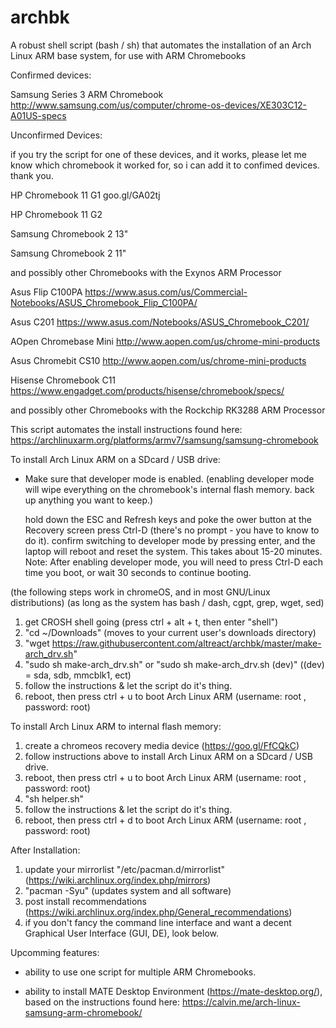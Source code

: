 # archbk

A robust shell script (bash / sh) that automates the installation of an Arch Linux ARM base system, for use with ARM Chromebooks

Confirmed devices:
    
   Samsung Series 3 ARM Chromebook http://www.samsung.com/us/computer/chrome-os-devices/XE303C12-A01US-specs
    
Unconfirmed Devices:

   if you try the script for one of these devices, and it works, please let me know which chromebook it worked for, so i can add it to confimed devices. thank you.
   
   HP Chromebook 11 G1 goo.gl/GA02tj
   
   HP Chromebook 11 G2
   
   Samsung Chromebook 2 13"
   
   Samsung Chromebook 2 11"
   
   and possibly other Chromebooks with the Exynos ARM Processor
   

   Asus Flip C100PA https://www.asus.com/us/Commercial-Notebooks/ASUS_Chromebook_Flip_C100PA/
    
   Asus C201 https://www.asus.com/Notebooks/ASUS_Chromebook_C201/
   
   AOpen Chromebase Mini http://www.aopen.com/us/chrome-mini-products
   
   Asus Chromebit CS10 http://www.aopen.com/us/chrome-mini-products
   
   Hisense Chromebook C11 https://www.engadget.com/products/hisense/chromebook/specs/
   
   and possibly other Chromebooks with the Rockchip RK3288 ARM Processor
   

This script automates the install instructions found here: https://archlinuxarm.org/platforms/armv7/samsung/samsung-chromebook
   
To install Arch Linux ARM on a SDcard / USB drive:

   * Make sure that developer mode is enabled.
   (enabling developer mode will wipe everything on the chromebook's internal flash memory. back up anything you want to keep.)

     hold down the ESC and Refresh keys and poke the ower button
     at the Recovery screen press Ctrl-D (there's no prompt - you have to know to do it).
     confirm switching to developer mode by pressing enter, and the laptop will reboot and reset the system. This takes about 15-20 minutes.
     Note: After enabling developer mode, you will need to press Ctrl-D each time you boot, or wait 30 seconds to continue booting.


   (the following steps work in chromeOS, and in most GNU/Linux distributions)
   (as long as the system has bash / dash, cgpt, grep, wget, sed) 

   1) get CROSH shell going (press ctrl + alt + t, then enter "shell")
   2) "cd ~/Downloads" (moves to your current user's downloads directory)
   3) "wget https://raw.githubusercontent.com/altreact/archbk/master/make-arch_drv.sh"
   4) "sudo sh make-arch_drv.sh"  or "sudo sh make-arch_drv.sh (dev)" ((dev) = sda, sdb, mmcblk1, ect)
   5) follow the instructions & let the script do it's thing.
   6) reboot, then press ctrl + u to boot Arch Linux ARM (username: root , password: root)
  
To install Arch Linux ARM to internal flash memory:

   1) create a chromeos recovery media device (https://goo.gl/FfCQkC)
   2) follow instructions above to install Arch Linux ARM on a SDcard / USB drive.
   3) reboot, then press ctrl + u to boot Arch Linux ARM (username: root , password: root)
   4) "sh helper.sh"
   5) follow the instructions & let the script do it's thing.
   6) reboot, then press ctrl + d to boot Arch Linux ARM (username: root , password: root)
   
After Installation:

   1) update your mirrorlist "/etc/pacman.d/mirrorlist" (https://wiki.archlinux.org/index.php/mirrors)
   2) "pacman -Syu" (updates system and all software)
   3) post install recommendations (https://wiki.archlinux.org/index.php/General_recommendations)
   4) if you don't fancy the command line interface and want a decent Graphical User Interface (GUI, DE), look below.

Upcomming features:
 
 * ability to use one script for multiple ARM Chromebooks.
     
 * ability to install MATE Desktop Environment (https://mate-desktop.org/), based on the instructions found here: https://calvin.me/arch-linux-samsung-arm-chromebook/
